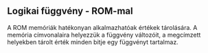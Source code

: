## Logikai függvény - ROM-mal
A ROM memóriák hatékonyan alkalmazhatóak értékek tárolására. A memória címvonalaira helyezzük a függvény változóit, a megcímzett helyekben tárolt érték minden bitje egy függvényt tartalmaz.
